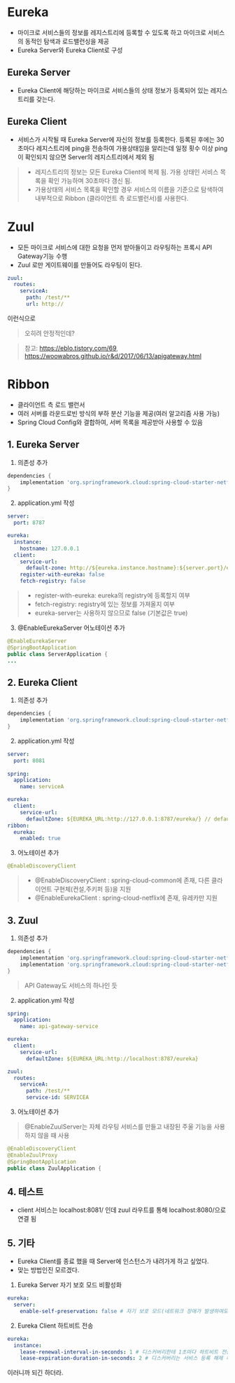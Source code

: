 # Eureka
- 마이크로 서비스들의 정보를 레지스트리에 등록할 수 있도록 하고 마이크로 서비스의 동적인 탐색과 로드밸런싱을 제공
- Eureka Server와 Eureka Client로 구성
## Eureka Server
- Eureka Client에 해당하는 마이크로 서비스들의 상태 정보가 등록되어 있는 레지스트리를 갖는다.
## Eureka Client
- 서비스가 시작될 때 Eureka Server에 자신의 정보를 등록한다. 등록된 후에는 30초마다 레지스트리에 ping을 전송하여 가용상태임을 알리는데 일정 횟수 이상 ping이 확인되지 않으면 Server의 레지스트리에서 제외 됨

> - 레지스트리의 정보는 모든 Eureka Client에 복제 됨. 가용 상태인 서비스 목록을 확인 가능하며 30초마다 갱신 됨.
> - 가용상태의 서비스 목록을 확인할 경우 서비스의 이름을 기준으로 탐색하여 내부적으로 Ribbon (클라이언트 측 로드밸런서)를 사용한다.

# Zuul
- 모든 마이크로 서비스에 대한 요청을 먼저 받아들이고 라우팅하는 프록시 API Gateway기능 수행
- Zuul 로만 게이트웨이를 만들어도 라우팅이 된다.
```yml
zuul:
  routes:
    serviceA:
      path: /test/**
      url: http://
```

이런식으로
> 오히려 안정적인데?

> 참고: https://eblo.tistory.com/69, https://woowabros.github.io/r&d/2017/06/13/apigateway.html

# Ribbon
- 클라이언트 측 로드 밸런서
- 여러 서버를 라운드로빈 방식의 부하 분산 기능을 제공(여러 알고리즘 사용 가능)
- Spring Cloud Config와 결합하여, 서버 목록을 제공받아 사용할 수 있음


## 1. Eureka Server
1. 의존성 추가
```gradle
dependencies {
    implementation 'org.springframework.cloud:spring-cloud-starter-netflix-eureka-server'
}
```
2. application.yml 작성
```yml
server:
  port: 8787

eureka:
  instance:
    hostname: 127.0.0.1
  client:
    service-url:
      default-zone: http://${eureka.instance.hostname}:${server.port}/eureka/
    register-with-eureka: false
    fetch-registry: false
```
> - register-with-eureka: eureka의 registry에 등록할지 여부
> - fetch-registry: registry에 있는 정보를 가져올지 여부
> - eureka-server는 사용하지 않으므로 false (기본값은 true)

3. @EnableEurekaServer 어노테이션 추가
```java
@EnableEurekaServer
@SpringBootApplication
public class ServerApplication {
...
```

## 2. Eureka Client
1. 의존성 추가
```gradle
dependencies {
    implementation 'org.springframework.cloud:spring-cloud-starter-netflix-eureka-client'
}
```
2. application.yml 작성
```yml
server:
  port: 8081
  
spring:
  application:
    name: serviceA

eureka:
  client:
    service-url:
      defaultZone: ${EUREKA_URL:http://127.0.0.1:8787/eureka/} // default-zone이라고 하니까 안되는데 이거떄문인가 우연인가.
ribbon:
  eureka:
    enabled: true
```
3. 어노테이션 추가
```java
@EnableDiscoveryClient
```

> - @EnableDiscoveryClient : spring-cloud-common에 존재, 다른 클라이언트 구현체(컨설,주키퍼 등)을 지원
> - @EnableEurekaClient : spring-cloud-netflix에 존재, 유레카만 지원

## 3. Zuul
1. 의존성 추가
```gradle
dependencies {
    implementation 'org.springframework.cloud:spring-cloud-starter-netflix-eureka-client'
    implementation 'org.springframework.cloud:spring-cloud-starter-netflix-zuul'
}
```
> API Gateway도 서비스의 하나인 듯
2. application.yml 작성
```yml
spring:
  application:
    name: api-gateway-service

eureka:
  client:
    service-url:
      defaultZone: ${EUREKA_URL:http://localhost:8787/eureka}

zuul:
  routes:
    serviceA:
      path: /test/**
      service-id: SERVICEA
```
3. 어노테이션 추가
> @EnableZuulServer는 자체 라우팅 서비스를 만들고 내장된 주울 기능을 사용하지 않을 때 사용
```java
@EnableDiscoveryClient
@EnableZuulProxy
@SpringBootApplication
public class ZuulApplication {
```

## 4. 테스트
- client 서비스는 localhost:8081/ 인데 zuul 라우트를 통해 localhost:8080/으로 연결 됨

## 5. 기타
- Eureka Client를 종료 했을 때 Server에 인스턴스가 내려가게 하고 싶었다.
- 맞는 방법인진 모르겠다.
1. Eureka Server 자기 보호 모드 비활성화
```yml
eureka:
  server:
    enable-self-preservation: false # 자기 보호 모드(네트워크 장애가 발생하여도 서비스 해제를 방지하는 모드)
```
2. Eureka Client 하트비트 전송
```yml
eureka:
  instance:
    lease-renewal-interval-in-seconds: 1 # 디스커버리한테 1초마다 하트비트 전송
    lease-expiration-duration-in-seconds: 2 # 디스커버리는 서비스 등록 해제 하기 전에 마지막 하트비트에서부터 2초 기다림
```

이러니까 되긴 하더라.

